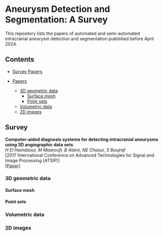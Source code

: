# Aneurysm Detection and Segmentation: A Survey
This repository lists the papers of automated and semi-automated intracranial aneurysm detection and segmentation published before April 2024.


## Contents
- [Survey Papers](#survey-papers)

- [Papers](#papers)
  - [3D geometric data](#3d-geometric-data)
    - [Surface mesh](#surface-mesh)
    - [Point sets](#point-sets)
  - [Volumetric data](#volumetric-data)
  - [2D images](#2d-images)

## Survey
**Computer-aided diagnosis systems for detecting intracranial aneurysms using 3D angiographic data sets** \
*H El Hamdaoui, M Maaroufi, B Alami, NE Chaoui, S Boujraf* \
[2017 International Conference on Advanced Technologies for Signal and Image Processing (ATSIP)]  \
[[Paper]([https://arxiv.org/abs/2311.11383](https://ieeexplore.ieee.org/stamp/stamp.jsp?arnumber=8075568))]

### 3D geometric data



#### Surface mesh



#### Point sets



### Volumetric data


### 2D images
